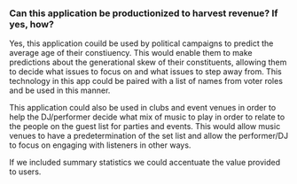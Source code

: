 <h3>Can this application be productionized to harvest revenue? If yes, how?</h3>
Yes, this application couild be used by political campaigns to predict the average age of their constiuency. This would enable them to make predictions about the generational skew of their constituents, allowing them to decide what issues to focus on and what issues to step away from. This technology in this app could be paired with a list of names from voter roles and be used in this manner.

This application could also be used in clubs and event venues in order to help the DJ/performer decide what mix of music to play in order to relate to the people on the guest list for parties and events. This would allow music venues to have a predetermination of the set list and allow the performer/DJ to focus on engaging with listeners in other ways. 

If we included summary statistics we could accentuate the value provided to users.